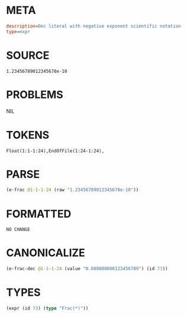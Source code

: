 # META
~~~ini
description=Dec literal with negative exponent scientific notation
type=expr
~~~
# SOURCE
~~~roc
1.23456789012345678e-10
~~~
# PROBLEMS
NIL
# TOKENS
~~~zig
Float(1:1-1:24),EndOfFile(1:24-1:24),
~~~
# PARSE
~~~clojure
(e-frac @1-1-1-24 (raw "1.23456789012345678e-10"))
~~~
# FORMATTED
~~~roc
NO CHANGE
~~~
# CANONICALIZE
~~~clojure
(e-frac-dec @1-1-1-24 (value "0.000000000123456789") (id 73))
~~~
# TYPES
~~~clojure
(expr (id 73) (type "Frac(*)"))
~~~